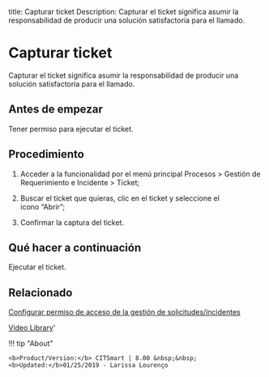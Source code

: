 title:  Capturar ticket 
Description: Capturar el ticket significa asumir la responsabilidad de producir una solución satisfactoria para el llamado.
# Capturar ticket

Capturar el ticket significa asumir la responsabilidad de producir una solución satisfactoria para el llamado.

Antes de empezar
----------------

Tener permiso para ejecutar el ticket.

Procedimiento
-------------

1.  Acceder a la funcionalidad por el menú principal Procesos \> Gestión de
    Requerimiento e Incidente \> Ticket;

2.  Buscar el ticket que quieras, clic en el ticket y seleccione el
    icono “Abrir”;

3.  Confirmar la captura del ticket.

Qué hacer a continuación
------------------------

Ejecutar el ticket.

Relacionado
-----------

[Configurar permiso de acceso de la gestión de solicitudes/incidentes](/es-es/citsmart-platform-8/processes/tickets/configuration/access-ticket-management.html)

<i class='fa fa-youtube-play  fa-2x' style='color:#97ce17;vertical-align: middle;'> </i> [Video Library](https://www.youtube.com/playlist?list=PLB5qK2uzf2ROfIFL9F-3s-gomHNzudBEy)'

!!! tip "About"

    <b>Product/Version:</b> CITSmart | 8.00 &nbsp;&nbsp;
    <b>Updated:</b>01/25/2019 - Larissa Lourenço

